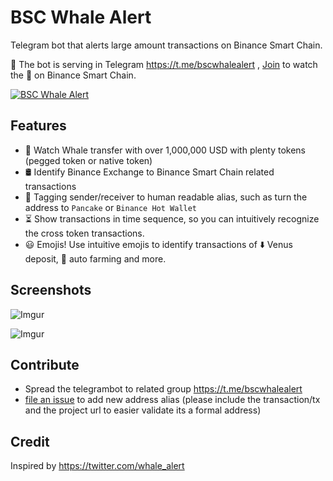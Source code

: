 # BSC Whale Alert
Telegram bot that alerts large amount transactions on Binance Smart Chain.

🐳 The bot is serving in Telegram https://t.me/bscwhalealert , [Join](https://t.me/bscwhalealert) to watch the 🐳 on Binance Smart Chain.

[![BSC Whale Alert](http://img.youtube.com/vi/cecdm2eiQHE/0.jpg)](http://www.youtube.com/watch?v=cecdm2eiQHE "BSC Whale Alert")


## Features

- 🐳 Watch Whale transfer with over 1,000,000 USD with plenty tokens (pegged token or native token)
- 🛢 Identify Binance Exchange to Binance Smart Chain related transactions
- 👥 Tagging sender/receiver to human readable alias, such as turn the address to `Pancake` or `Binance Hot Wallet`
- ⏳ Show transactions in time sequence, so you can intuitively recognize the cross token transactions.
- 😃 Emojis! Use intuitive emojis to identify transactions of ⬇️ Venus deposit, 🚜 auto farming and more.

## Screenshots

![Imgur](https://i.imgur.com/dnuh4TC.png)

![Imgur](https://i.imgur.com/sEspUWL.png)

## Contribute

- Spread the telegrambot to related group https://t.me/bscwhalealert
- [file an issue](https://github.com/confbot/bscwhalealert/issues) to add new address alias (please include the transaction/tx and the project url to easier validate its a formal address)

## Credit

Inspired by https://twitter.com/whale_alert
